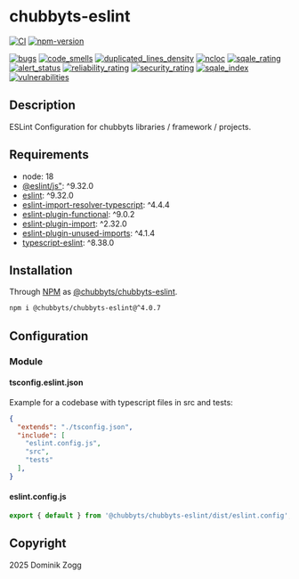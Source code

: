 # chubbyts-eslint

[![CI](https://github.com/chubbyts/chubbyts-eslint/workflows/CI/badge.svg?branch=master)](https://github.com/chubbyts/chubbyts-eslint/actions?query=workflow%3ACI)
[![npm-version](https://img.shields.io/npm/v/@chubbyts/chubbyts-eslint.svg)](https://www.npmjs.com/package/@chubbyts/chubbyts-eslint)

[![bugs](https://sonarcloud.io/api/project_badges/measure?project=chubbyts_chubbyts-eslint&metric=bugs)](https://sonarcloud.io/dashboard?id=chubbyts_chubbyts-eslint)
[![code_smells](https://sonarcloud.io/api/project_badges/measure?project=chubbyts_chubbyts-eslint&metric=code_smells)](https://sonarcloud.io/dashboard?id=chubbyts_chubbyts-eslint)
[![duplicated_lines_density](https://sonarcloud.io/api/project_badges/measure?project=chubbyts_chubbyts-eslint&metric=duplicated_lines_density)](https://sonarcloud.io/dashboard?id=chubbyts_chubbyts-eslint)
[![ncloc](https://sonarcloud.io/api/project_badges/measure?project=chubbyts_chubbyts-eslint&metric=ncloc)](https://sonarcloud.io/dashboard?id=chubbyts_chubbyts-eslint)
[![sqale_rating](https://sonarcloud.io/api/project_badges/measure?project=chubbyts_chubbyts-eslint&metric=sqale_rating)](https://sonarcloud.io/dashboard?id=chubbyts_chubbyts-eslint)
[![alert_status](https://sonarcloud.io/api/project_badges/measure?project=chubbyts_chubbyts-eslint&metric=alert_status)](https://sonarcloud.io/dashboard?id=chubbyts_chubbyts-eslint)
[![reliability_rating](https://sonarcloud.io/api/project_badges/measure?project=chubbyts_chubbyts-eslint&metric=reliability_rating)](https://sonarcloud.io/dashboard?id=chubbyts_chubbyts-eslint)
[![security_rating](https://sonarcloud.io/api/project_badges/measure?project=chubbyts_chubbyts-eslint&metric=security_rating)](https://sonarcloud.io/dashboard?id=chubbyts_chubbyts-eslint)
[![sqale_index](https://sonarcloud.io/api/project_badges/measure?project=chubbyts_chubbyts-eslint&metric=sqale_index)](https://sonarcloud.io/dashboard?id=chubbyts_chubbyts-eslint)
[![vulnerabilities](https://sonarcloud.io/api/project_badges/measure?project=chubbyts_chubbyts-eslint&metric=vulnerabilities)](https://sonarcloud.io/dashboard?id=chubbyts_chubbyts-eslint)

## Description

ESLint Configuration for chubbyts libraries / framework / projects.

## Requirements

 * node: 18
 * [@eslint/js"][2]: ^9.32.0
 * [eslint][3]: ^9.32.0
 * [eslint-import-resolver-typescript][4]: ^4.4.4
 * [eslint-plugin-functional][5]: ^9.0.2
 * [eslint-plugin-import][6]: ^2.32.0
 * [eslint-plugin-unused-imports][7]: ^4.1.4
 * [typescript-eslint][8]: ^8.38.0

## Installation

Through [NPM](https://www.npmjs.com) as [@chubbyts/chubbyts-eslint][1].

```sh
npm i @chubbyts/chubbyts-eslint@^4.0.7
```

## Configuration

### Module

#### tsconfig.eslint.json

Example for a codebase with typescript files in src and tests:

```json
{
  "extends": "./tsconfig.json",
  "include": [
    "eslint.config.js",
    "src",
    "tests"
  ],
}
```

#### eslint.config.js

```js
export { default } from '@chubbyts/chubbyts-eslint/dist/eslint.config';
```

## Copyright

2025 Dominik Zogg

[1]: https://www.npmjs.com/package/@chubbyts/chubbyts-eslint
[2]: https://www.npmjs.com/package/@eslint/js
[3]: https://www.npmjs.com/package/eslint
[4]: https://www.npmjs.com/package/eslint-import-resolver-typescript
[5]: https://www.npmjs.com/package/eslint-plugin-functional
[6]: https://www.npmjs.com/package/eslint-plugin-import
[7]: https://www.npmjs.com/package/eslint-plugin-unused-imports
[8]: https://www.npmjs.com/package/typescript-eslint
